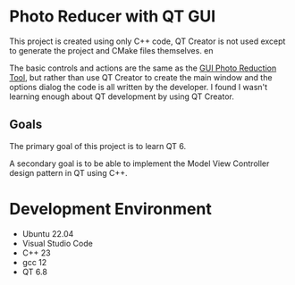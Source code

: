 # Photo Reducer with QT GUI 

This project is created using only C++ code, QT Creator is not used except to generate the project and CMake files themselves.  en

The basic controls and actions are the same as the [GUI Photo Reduction Tool](https://github.com/pacmaninbw/GUIPhotoReductionTool), but rather than use QT Creator to create the main window and the options dialog the code is all written by the developer. I found I wasn't learning enough about QT development by using QT Creator.  

## Goals  
The primary goal of this project is to learn QT 6.  

A secondary goal is to be able to implement the Model View Controller design pattern in QT using C++.

# Development Environment  
 - Ubuntu 22.04  
 - Visual Studio Code  
 - C++ 23  
 - gcc 12  
 - QT 6.8  
